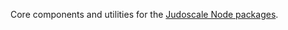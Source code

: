 Core components and utilities for the [Judoscale Node packages](https://github.com/judoscale/judoscale-node#supported-frameworks).
